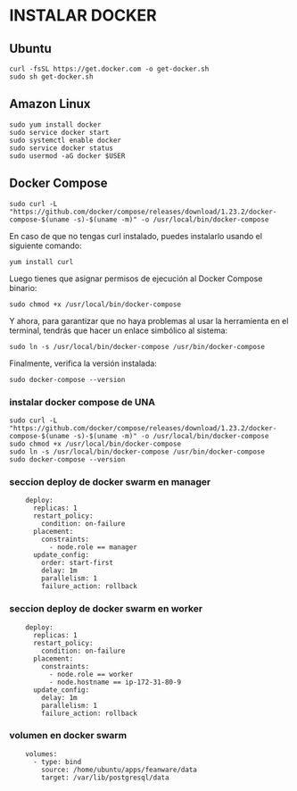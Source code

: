 # INSTALAR DOCKER
## Ubuntu
````bash=
curl -fsSL https://get.docker.com -o get-docker.sh
sudo sh get-docker.sh
````
## Amazon Linux
````bash=
sudo yum install docker
sudo service docker start
sudo systemctl enable docker
sudo service docker status
sudo usermod -aG docker $USER
````


## Docker Compose
````bash=
sudo curl -L "https://github.com/docker/compose/releases/download/1.23.2/docker-compose-$(uname -s)-$(uname -m)" -o /usr/local/bin/docker-compose
````

En caso de que no tengas curl instalado, puedes instalarlo usando el siguiente comando:
````bash=
yum install curl
````
Luego tienes que asignar permisos de ejecución al Docker Compose binario:
````
sudo chmod +x /usr/local/bin/docker-compose
````

Y ahora, para garantizar que no haya problemas al usar la herramienta en el terminal, tendrás que hacer un enlace simbólico al sistema:
````
sudo ln -s /usr/local/bin/docker-compose /usr/bin/docker-compose
````

Finalmente, verifica la versión instalada:
````
sudo docker-compose --version
````

### instalar docker compose de UNA
````
sudo curl -L "https://github.com/docker/compose/releases/download/1.23.2/docker-compose-$(uname -s)-$(uname -m)" -o /usr/local/bin/docker-compose
sudo chmod +x /usr/local/bin/docker-compose
sudo ln -s /usr/local/bin/docker-compose /usr/bin/docker-compose
sudo docker-compose --version
````

### seccion deploy de docker swarm en manager
````
    deploy:
      replicas: 1
      restart_policy:
        condition: on-failure
      placement:
        constraints:
          - node.role == manager
      update_config:
        order: start-first
        delay: 1m
        parallelism: 1
        failure_action: rollback
````

### seccion deploy de docker swarm en worker
````
    deploy:
      replicas: 1
      restart_policy:
        condition: on-failure
      placement:
        constraints:
          - node.role == worker
          - node.hostname == ip-172-31-80-9
      update_config:
        delay: 1m
        parallelism: 1
        failure_action: rollback
````

### volumen en docker swarm
````
    volumes:
      - type: bind
        source: /home/ubuntu/apps/feanware/data
        target: /var/lib/postgresql/data
````
